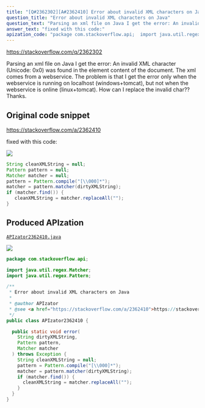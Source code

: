 ```yaml
---
title: "[Q#2362302][A#2362410] Error about invalid XML characters on Java"
question_title: "Error about invalid XML characters on Java"
question_text: "Parsing an xml file on Java I get the error: An invalid XML character (Unicode: 0x0) was found in the element content of the document. The xml comes from a webservice. The problem is that I get the error only when the webservice is running on localhost (windows+tomcat), but not when the webservice is online (linux+tomcat). How can I replace the invalid char?? Thanks."
answer_text: "fixed with this code:"
apization_code: "package com.stackoverflow.api;  import java.util.regex.Matcher; import java.util.regex.Pattern;  /**  * Error about invalid XML characters on Java  *  * @author APIzator  * @see <a href=\"https://stackoverflow.com/a/2362410\">https://stackoverflow.com/a/2362410</a>  */ public class APIzator2362410 {    public static void error(     String dirtyXMLString,     Pattern pattern,     Matcher matcher   ) throws Exception {     String cleanXMLString = null;     pattern = Pattern.compile(\"[\\\\000]*\");     matcher = pattern.matcher(dirtyXMLString);     if (matcher.find()) {       cleanXMLString = matcher.replaceAll(\"\");     }   } }"
---
```


https://stackoverflow.com/q/2362302

Parsing an xml file on Java I get the error:
An invalid XML character (Unicode: 0x0) was found in the element content of the document.
The xml comes from a webservice.
The problem is that I get the error only when the webservice is running on localhost (windows+tomcat), but not when the webservice is online (linux+tomcat).
How can I replace the invalid char??
Thanks.



## Original code snippet

https://stackoverflow.com/a/2362410

fixed with this code:

<div class="code-logo"><img src="/stackoverflow.png" /></div>

```java
String cleanXMLString = null;
Pattern pattern = null;
Matcher matcher = null;
pattern = Pattern.compile("[\\000]*");
matcher = pattern.matcher(dirtyXMLString);
if (matcher.find()) {
   cleanXMLString = matcher.replaceAll("");
}
```

## Produced APIzation

[`APIzator2362410.java`](https://github.com/pasqualesalza/apization-temp-data/raw/master/search/APIzator2362410.java)

<div class="code-logo"><img src="/apizator.png" /></div>

```java
package com.stackoverflow.api;

import java.util.regex.Matcher;
import java.util.regex.Pattern;

/**
 * Error about invalid XML characters on Java
 *
 * @author APIzator
 * @see <a href="https://stackoverflow.com/a/2362410">https://stackoverflow.com/a/2362410</a>
 */
public class APIzator2362410 {

  public static void error(
    String dirtyXMLString,
    Pattern pattern,
    Matcher matcher
  ) throws Exception {
    String cleanXMLString = null;
    pattern = Pattern.compile("[\\000]*");
    matcher = pattern.matcher(dirtyXMLString);
    if (matcher.find()) {
      cleanXMLString = matcher.replaceAll("");
    }
  }
}

```